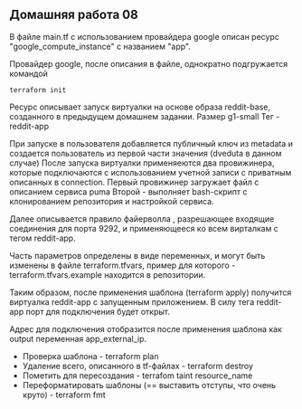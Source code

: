 ## Домашняя работа 08

В файле main.tf с использованием провайдера google описан ресурс "google_compute_instance" c названием "app".

Провайдер google, после описания в файле, однократно подгружается командой

```  
terraform init  
```

Ресурс описывает запуск виртуалки на основе образа reddit-base, созданного в предыдущем домашнем задании.
Размер g1-small
Тег - reddit-app

При запуске в пользователя добавляется публичный ключ из metadata и создается пользователь из первой части значения (dveduta в данном случае)
После запуска виртуалки применяеются два провижинера, которые подключаются с использованием учетной записи с приватным описанных в connection.
Первый провижинер загружает файл с описанием сервиса puma
Второй - выполняет bash-скрипт с клонированием репозитория и настройкой сервиса.

Далее описывается правило файерволла , разрешающее входящие соединения для порта 9292, и применяющееся ко всем вирталкам с тегом reddit-app.

Часть параметров определены в виде переменных, и могут быть изменены в файле terraform.tfvars, пример для которого - terraform.tfvars.example находится в репозитории.

Таким образом, после применения шаблона (terraform apply) получится виртуалка reddit-app  с запущенным приложением. В силу тега reddit-app порт для подключения будет открыт.

Адрес для подключения отобразится после применения шаблона как output переменная app_external_ip.

 * Проверка шаблона - terraform plan
 * Удаление всего, описанного в tf-файлах - terraform destroy
 * Пометить для пересоздания - terrafom taint resource_name
 * Переформатировать шаблоны (== выставить отступы, что очень круто) - terraform fmt
